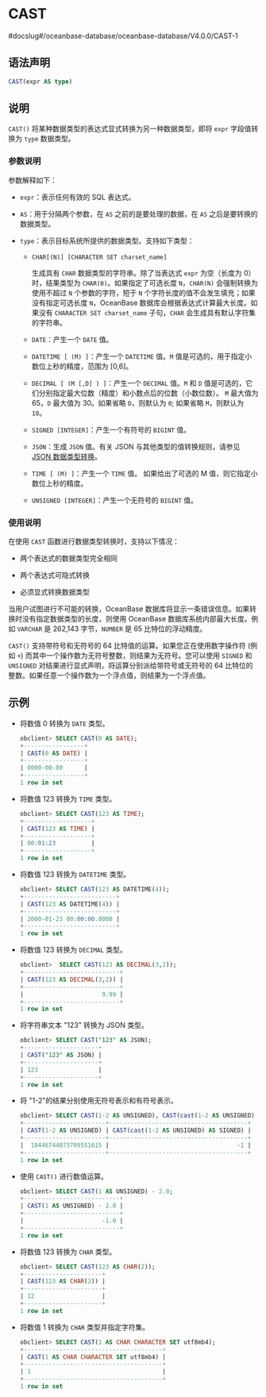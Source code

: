 CAST 
=========================
#docslug#/oceanbase-database/oceanbase-database/V4.0.0/CAST-1


语法声明 
-------------------------

```sql
CAST(expr AS type)
```



说明 
-----------------------

`CAST()` 将某种数据类型的表达式显式转换为另一种数据类型，即将 `expr` 字段值转换为 `type` 数据类型。

### 参数说明 

参数解释如下：

* `expr`：表示任何有效的 SQL 表达式。

  

* `AS`：用于分隔两个参数，在 `AS` 之前的是要处理的数据，在 `AS` 之后是要转换的数据类型。

  

* `type`：表示目标系统所提供的数据类型。支持如下类型： 

  * `CHAR[(N)] [CHARACTER SET charset_name]`

    生成具有 `CHAR` 数据类型的字符串。除了当表达式 `expr` 为空（长度为 0）时，结果类型为 `CHAR(0)`。如果指定了可选长度 `N`，`CHAR(N)` 会强制转换为使用不超过 `N` 个参数的字符，短于 `N` 个字符长度的值不会发生填充；如果没有指定可选长度 `N`，OceanBase 数据库会根据表达式计算最大长度。如果没有 `CHARACTER SET charset_name` 子句，`CHAR` 会生成具有默认字符集的字符串。
    
  
  * `DATE`：产生一个 `DATE` 值。

    
  
  * `DATETIME [ (M) ]`：产生一个 `DATETIME` 值。`M` 值是可选的，用于指定小数位上秒的精度，范围为 \[0,6\]。

    
  
  * `DECIMAL [ (M [,D] ) ]`：产生一个 `DECIMAL` 值。`M` 和 `D` 值是可选的，它们分别指定最大位数（精度）和小数点后的位数（小数位数）。 `M` 最大值为 65，`D` 最大值为 30。如果省略 `D`，则默认为 `0`; 如果省略 `M`，则默认为 `10`。

    
  
  * `SIGNED [INTEGER]`：产生一个有符号的 `BIGINT` 值。

    
  
  * `JSON`：生成 `JSON` 值。有关 JSON 与其他类型的值转换规则，请参见 [JSON 数据类型转换](../../../1.basic-elements/1.data-type/8.json-formatted-data-type/4.json-formatted-data-type-conversion.md)。

    
  
  * `TIME [ (M) ]`：产生一个 `TIME` 值。 如果给出了可选的 M 值，则它指定小数位上秒的精度。

    
  
  * `UNSIGNED [INTEGER]`：产生一个无符号的 `BIGINT` 值。

    
  

  




### 使用说明 

在使用 `CAST` 函数进行数据类型转换时，支持以下情况：

* 两个表达式的数据类型完全相同

  

* 两个表达式可隐式转换

  

* 必须显式转换数据类型

  




当用户试图进行不可能的转换，OceanBase 数据库将显示一条错误信息。如果转换时没有指定数据类型的长度，则使用 OceanBase 数据库系统内部最大长度。例如 `VARCHAR` 是 262,143 字节，`NUMBER` 是 65 比特位的浮动精度。

`CAST()` 支持带符号和无符号的 64 比特值的运算。如果您正在使用数字操作符 (例如 `+`) 而其中一个操作数为无符号整数，则结果为无符号。您可以使用 `SIGNED` 和 `UNSIGNED` 对结果进行显式声明，将运算分别派给带符号或无符号的 64 比特位的整数。如果任意一个操作数为一个浮点值，则结果为一个浮点值。

示例 
-----------------------

* 将数值 0 转换为 `DATE` 类型。

  ```sql
  obclient> SELECT CAST(0 AS DATE);
  +-----------------+
  | CAST(0 AS DATE) |
  +-----------------+
  | 0000-00-00      |
  +-----------------+
  1 row in set
  ```

  

* 将数值 123 转换为 `TIME` 类型。

  ```sql
  obclient> SELECT CAST(123 AS TIME);
  +-------------------+
  | CAST(123 AS TIME) |
  +-------------------+
  | 00:01:23          |
  +-------------------+
  1 row in set
  ```

  

* 将数值 123 转换为 `DATETIME` 类型。

  ```sql
  obclient> SELECT CAST(123 AS DATETIME(4));
  +--------------------------+
  | CAST(123 AS DATETIME(4)) |
  +--------------------------+
  | 2000-01-23 00:00:00.0000 |
  +--------------------------+
  1 row in set
  ```

  

* 将数值 123 转换为 `DECIMAL` 类型。

  ```sql
  obclient>  SELECT CAST(123 AS DECIMAL(3,2));
  +---------------------------+
  | CAST(123 AS DECIMAL(3,2)) |
  +---------------------------+
  |                      9.99 |
  +---------------------------+
  1 row in set
  ```

  

* 将字符串文本 "123" 转换为 JSON 类型。

  ```sql
  obclient> SELECT CAST("123" AS JSON);
  +---------------------+
  | CAST("123" AS JSON) |
  +---------------------+
  | 123                 |
  +---------------------+
  1 row in set
  ```

  

* 将 "1-2"的结果分别使用无符号表示和有符号表示。

  ```sql
  obclient> SELECT CAST(1-2 AS UNSIGNED), CAST(cast(1-2 AS UNSIGNED) AS SIGNED);
  +-----------------------+---------------------------------------+
  | CAST(1-2 AS UNSIGNED) | CAST(cast(1-2 AS UNSIGNED) AS SIGNED) |
  +-----------------------+---------------------------------------+
  |  18446744073709551615 |                                    -1 |
  +-----------------------+---------------------------------------+
  1 row in set
  ```

  

* 使用 `CAST()` 进行数值运算。

  ```sql
  obclient> SELECT CAST(1 AS UNSIGNED) - 2.0;
  +---------------------------+
  | CAST(1 AS UNSIGNED) - 2.0 |
  +---------------------------+
  |                      -1.0 |
  +---------------------------+
  1 row in set
  ```

  

* 将数值 123 转换为 `CHAR` 类型。

  ```sql
  obclient> SELECT CAST(123 AS CHAR(2));
  +----------------------+
  | CAST(123 AS CHAR(2)) |
  +----------------------+
  | 12                   |
  +----------------------+
  1 row in set
  ```

  

* 将数值 1 转换为 `CHAR` 类型并指定字符集。

  ```sql
  obclient> SELECT CAST(1 AS CHAR CHARACTER SET utf8mb4); 
  +---------------------------------------+
  | CAST(1 AS CHAR CHARACTER SET utf8mb4) |
  +---------------------------------------+
  | 1                                     |
  +---------------------------------------+
  1 row in set
  ```

  



